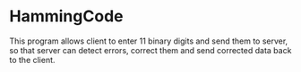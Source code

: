 # HammingCode
This program allows client to enter 11 binary digits and send them to server, so that server can detect errors, correct them and send corrected data back to the client.
